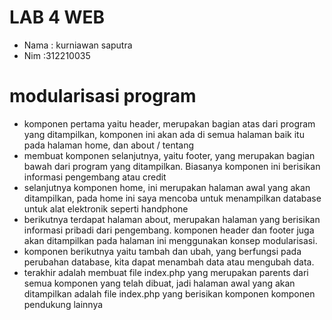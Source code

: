 # LAB 4 WEB

 - Nama : kurniawan saputra
 - Nim :312210035
# modularisasi program
 - komponen pertama yaitu header, merupakan bagian atas dari program yang ditampilkan, komponen ini akan ada di semua halaman baik itu pada halaman home, dan about / tentang
 - membuat komponen selanjutnya, yaitu footer, yang merupakan bagian bawah dari program yang ditampilkan. Biasanya komponen ini berisikan informasi pengembang atau credit
 - selanjutnya komponen home, ini merupakan halaman awal yang akan ditampilkan, pada home ini saya mencoba untuk menampilkan database untuk alat elektronik seperti handphone
 - berikutnya terdapat halaman about, merupakan halaman yang berisikan informasi pribadi dari pengembang. komponen header dan footer juga akan ditampilkan pada halaman ini menggunakan konsep modularisasi.
 - komponen berikutnya yaitu tambah dan ubah, yang berfungsi pada perubahan database, kita dapat menambah data atau mengubah data.
 - terakhir adalah membuat file index.php yang merupakan parents dari semua komponen yang telah dibuat, jadi halaman awal yang akan ditampilkan adalah file index.php yang berisikan komponen komponen pendukung lainnya
